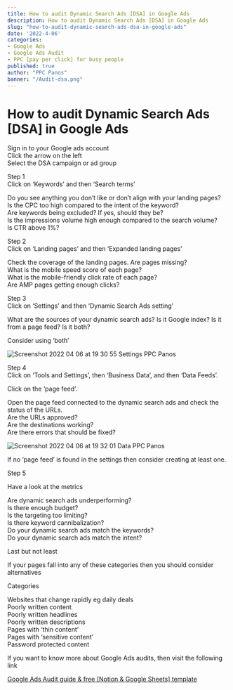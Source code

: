 ```yaml
---
title: How to audit Dynamic Search Ads [DSA] in Google Ads
description: How to audit Dynamic Search Ads [DSA] in Google Ads
slug: "how-to-audit-dynamic-search-ads-dsa-in-google-ads"
date: '2022-4-06'
categories:
- Google Ads
- Google Ads Audit
- PPC [pay per click] for busy people
published: true
author: "PPC Panos"
banner: "/Audit-dsa.png"
---
```





# How to audit Dynamic Search Ads [DSA] in Google Ads


Sign in to your Google ads account  
Click the arrow on the left  
Select the DSA campaign or ad group

Step 1  
Click on ‘Keywords’ and then ‘Search terms’

Do you see anything you don’t like or don’t align with your landing pages?  
Is the CPC too high compared to the intent of the keyword?  
Are keywords being excluded? If yes, should they be?  
Is the impressions volume high enough compared to the search volume?  
Is CTR above 1%?

Step 2  
Click on ‘Landing pages’ and then ‘Expanded landing pages’

Check the coverage of the landing pages. Are pages missing?  
What is the mobile speed score of each page?  
What is the mobile-friendly click rate of each page?  
Are AMP pages getting enough clicks?

Step 3  
Click on ‘Settings’ and then ‘Dynamic Search Ads setting’

What are the sources of your dynamic search ads? Is it Google index? Is it from a page feed? Is it both?

Consider using ‘both’

![Screenshot 2022 04 06 at 19 30 55 Settings PPC Panos](/how-to-audit-dsa-in-google-ads.png "How to audit Dynamic Search Ads [DSA] in Google Ads")

Step 4  
Click on ‘Tools and Settings’, then ‘Business Data’, and then ‘Data Feeds’.

Click on the ‘page feed’.

Open the page feed connected to the dynamic search ads and check the status of the URLs.  
Are the URLs approved?  
Are the destinations working?  
Are there errors that should be fixed?

![Screenshot 2022 04 06 at 19 32 01 Data PPC Panos](/how-to-audit-dsa-in-google-ads2.png "How to audit Dynamic Search Ads [DSA] in Google Ads")

If no ‘page feed’ is found in the settings then consider creating at least one.

Step 5

Have a look at the metrics

Are dynamic search ads underperforming?  
Is there enough budget?  
Is the targeting too limiting?  
Is there keyword cannibalization?  
Do your dynamic search ads match the keywords?  
Do your dynamic search ads match the intent?

Last but not least

If your pages fall into any of these categories then you should consider alternatives

Categories

Websites that change rapidly eg daily deals  
Poorly written content  
Poorly written headlines  
Poorly written descriptions  
Pages with ‘thin content’  
Pages with ‘sensitive content’  
Password protected content

If you want to know more about Google Ads audits, then visit the following link

[Google Ads Audit guide & free [Notion & Google Sheets] template](https://ppcpanos.com/free-google-ads-audit-template-v1/)



